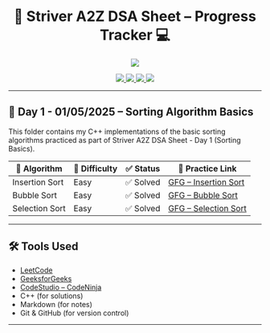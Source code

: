 <h1 align="center">🚀 Striver A2Z DSA Sheet – Progress Tracker 💻</h1>

<p align="center">
  <img src="https://readme-typing-svg.herokuapp.com?center=true&lines=Daily+DSA+Grind+with+Striver's+A2Z+Sheet;Consistency+%E2%89%A0+Intensity+💪;Level+Up+One+Problem+at+a+Time!&font=Fira+Code&color=F78D2F&width=700&height=45">
</p>

<p align="center">
  <a href="https://leetcode.com/">
    <img src="https://img.shields.io/badge/-LeetCode-FFA116?style=for-the-badge&logo=leetcode&logoColor=black"/>
  </a>
  <a href="https://www.geeksforgeeks.org/">
    <img src="https://img.shields.io/badge/-GeeksforGeeks-0F9D58?style=for-the-badge&logo=geeksforgeeks&logoColor=white"/>
  </a>
  <a href="https://www.codingninjas.com/studio/">
    <img src="https://img.shields.io/badge/-CodeStudio-orange?style=for-the-badge&logo=codingninjas&logoColor=white"/>
  </a>
  <a href="https://github.com/">
    <img src="https://img.shields.io/badge/-GitHub-black?style=for-the-badge&logo=github&logoColor=white"/>
  </a>
</p>


---

## <strong>📖 Day 1 - 01/05/2025 – Sorting Algorithm Basics</strong>

This folder contains my C++ implementations of the basic sorting algorithms practiced as part of Striver A2Z DSA Sheet - Day 1 (Sorting Basics). 

| 🧠 Algorithm       | 🚦 Difficulty | ✅ Status | 🔗 Practice Link |
|--------------------|---------------|-----------|------------------|
| Insertion Sort     | Easy          | ✅ Solved | [GFG – Insertion Sort](https://practice.geeksforgeeks.org/problems/insertion-sort/1) |
| Bubble Sort        | Easy          | ✅ Solved | [GFG – Bubble Sort](https://practice.geeksforgeeks.org/problems/bubble-sort/1) |
| Selection Sort     | Easy          | ✅ Solved | [GFG – Selection Sort](https://practice.geeksforgeeks.org/problems/selection-sort/1) |

---


## 🛠️ Tools Used

- [LeetCode](https://leetcode.com/)
- [GeeksforGeeks](https://www.geeksforgeeks.org/)
- [CodeStudio – CodeNinja](https://www.codingninjas.com/studio/)
- C++ (for solutions)
- Markdown (for notes)
- Git & GitHub (for version control)

---
